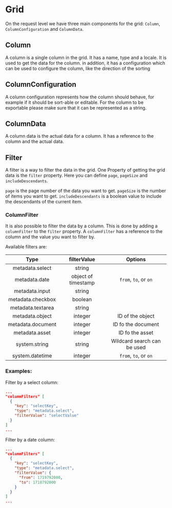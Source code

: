 # Grid

On the request level we have three main components for the grid: `Column`, `ColumnConfiguration` and `ColumnData`.

## Column
A column is a single column in the grid. It has a name, type and a locale. It is used to get the data for the column.
in addition, it has a configuration which can be used to configure the column, like the direction of the sorting

## ColumnConfiguration
A column configuration represents how the column should behave, for example if it should be sort-able or editable. 
For the column to be exportable please make sure that it can be represented as a string.

## ColumnData
A column data is the actual data for a column. It has a reference to the column and the actual data.


## Filter
A filter is a way to filter the data in the grid. One Property of getting the grid data is the `filter` property.
Here you can define `page`, `pageSize` and `includeDescendants`.

`page` is the page number of the data you want to get. 
`pageSize` is the number of items you want to get.
`includeDescendants` is a boolean value to include the descendants of the current item.

### ColumnFilter
It is also possible to filter the data by a column. This is done by adding a `columnFilter` to the `filter` property.
A `columnFilter` has a reference to the column and the value you want to filter by.

Available filters are:

|       Type        |     filterValue     |           Options           |
|:-----------------:|:-------------------:|:---------------------------:|
|  metadata.select  |       string        |                             |
|   metadata.date   | object of timestamp |    `from`, `to`, or `on`    |
|  metadata.input   |       string        |                             |
| metadata.checkbox |       boolean       |                             |
| metadata.textarea |       string        |                             |
|  metadata.object  |       integer       |      ID of the object       |
| metadata.document |       integer       |     ID fo the document      |
|  metadata.asset   |       integer       |       ID fo the asset       |
|   system.string   |       string        | Wildcard search can be used |
|  system.datetime  |       integer       |    `from`, `to`, or `on`    |



### Examples:

Filter by a select column:
```json
...
"columnFilters" [
  {
    "key": "selectKey",
    "type": "metadata.select",
    "filterValue": "selectValue"
  }
]
...
```

Filter by a date column:
```json
...
"columnFilters" [
  {
    "key": "selectKey",
    "type": "metadata.select",
    "filterValue": {
      "from": 1719792000,
      "to": 1718792000
    }
  }
]
...
```
